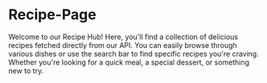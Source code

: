 # Recipe-Page
Welcome to our Recipe Hub! Here, you'll find a collection of delicious recipes fetched directly from our API. You can easily browse through various dishes or use the search bar to find specific recipes you're craving. Whether you're looking for a quick meal, a special dessert, or something new to try.
